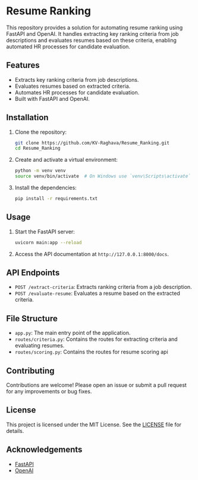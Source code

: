 # Resume Ranking

This repository provides a solution for automating resume ranking using FastAPI and OpenAI. It handles extracting key ranking criteria from job descriptions and evaluates resumes based on these criteria, enabling automated HR processes for candidate evaluation.

## Features

- Extracts key ranking criteria from job descriptions.
- Evaluates resumes based on extracted criteria.
- Automates HR processes for candidate evaluation.
- Built with FastAPI and OpenAI.

## Installation

1. Clone the repository:
    ```bash
    git clone https://github.com/KV-Raghava/Resume_Ranking.git
    cd Resume_Ranking
    ```

2. Create and activate a virtual environment:
    ```bash
    python -m venv venv
    source venv/bin/activate  # On Windows use `venv\Scripts\activate`
    ```

3. Install the dependencies:
    ```bash
    pip install -r requirements.txt
    ```

## Usage

1. Start the FastAPI server:
    ```bash
    uvicorn main:app --reload
    ```

2. Access the API documentation at `http://127.0.0.1:8000/docs`.

## API Endpoints

- `POST /extract-criteria`: Extracts ranking criteria from a job description.
- `POST /evaluate-resume`: Evaluates a resume based on the extracted criteria.

## File Structure

- `app.py`: The main entry point of the application.
- `routes/criteria.py`: Contains the routes for extracting criteria and evaluating resumes.
- `routes/scoring.py`: Contains the routes for resume scoring api



## Contributing

Contributions are welcome! Please open an issue or submit a pull request for any improvements or bug fixes.

## License

This project is licensed under the MIT License. See the [LICENSE](LICENSE) file for details.

## Acknowledgements

- [FastAPI](https://fastapi.tiangolo.com/)
- [OpenAI](https://www.openai.com/)

